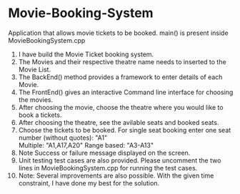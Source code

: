 # Movie-Booking-System
Application that allows movie tickets to be booked.
main() is present inside MovieBookingSystem.cpp

1. I have build the Movie Ticket booking system.
2. The Movies and their respective theatre name needs to inserted to the Movie List.
3. The BackEnd() method provides a framework to enter details of each Movie.
4. The FrontEnd() gives an interactive Command line interface for choosing the movies.
5. After choosing the movie, choose the theatre where you would like to book a tickets.
6. After choosing the theatre, see the avilable seats and booked seats.
7. Choose the tickets to be booked.
       For single seat booking enter one seat number (without quotes): "A1"  
       Multiple: "A1,A17,A20" 
       Range based: "A3-A13"
8. Note Success or failure message displayed on the screen.
9. Unit testing test cases are also provided. Please uncomment the two lines in MovieBookingSystem.cpp for running the test cases.
10. Note: Several improvements are also possible. With the given time constraint, I have done my best for the solution.
